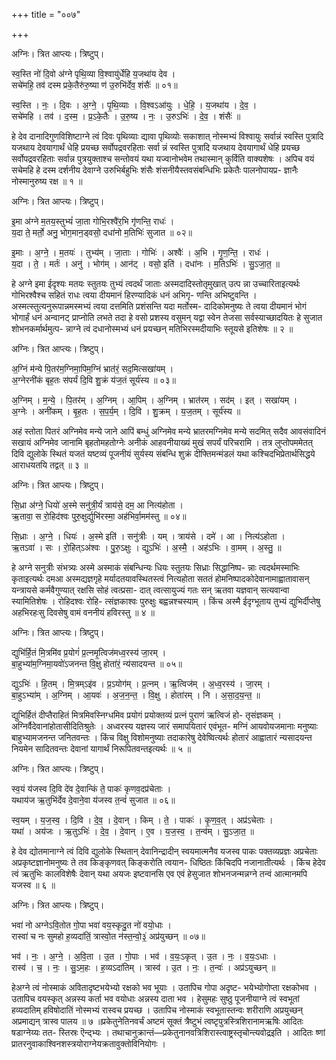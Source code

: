 +++
title = "००७"

+++


अग्निः। त्रित आप्त्यः। त्रिष्टुप्।

स्व॒स्ति नो॑ दि॒वो अ॑ग्ने पृथि॒व्या वि॒श्वायु॑र्धेहि य॒जथा॑य देव ।  
सचे॑महि॒ तव॑ दस्म प्रके॒तैरु॑रु॒ष्या ण॑ उ॒रुभि॑र्देव॒ शंसैः॑ ॥ ०१॥

स्व॒स्ति । नः॒ । दि॒वः । अ॒ग्ने॒ । पृ॒थि॒व्याः । वि॒श्वऽआ॑युः । धे॒हि॒ । य॒जथा॑य । दे॒व॒ ।  
सचे॑महि । तव॑ । द॒स्म॒ । प्र॒ऽके॒तैः । उ॒रु॒ष्य । नः॒ । उ॒रुऽभिः॑ । दे॒व॒ । शंसैः॑ ॥

हे देव दानादिगुणविशिष्टाग्ने त्वं दिवः पृथिव्याः द्यावा पृथिव्योः सकाशात् नोस्मभ्यं विश्वायुः सर्वान्नं स्वस्ति पुत्रादि यजथाय देवयागार्थं धेहि प्रयच्छ सर्वोपद्रवरहिताः सर्वा न्नं स्वस्ति पुत्रादि यजथाय देवयागार्थं धेहि प्रयच्छ सर्वोपद्रवरहिताः सर्वान्न पुत्रयुक्ताश्च सन्तोवयं यथा यज्वानोभवेम तथास्मान् कुर्विति वाक्यशेषः । अपिच वयं सचेमहि हे दस्म दर्शनीय देवाग्ने उरुभिर्बहुभिः शंसैः शंसनीयैस्तवसंबन्धिभिः प्रकेतैः पालनोपायप्र- ज्ञानैः नोस्मानुरुष्य रक्ष ॥ १ ॥

अग्निः। त्रित आप्त्यः। त्रिष्टुप्।

इ॒मा अ॑ग्ने म॒तय॒स्तुभ्यं॑ जा॒ता गोभि॒रश्वै॑र॒भि गृ॑णन्ति॒ राधः॑ ।  
य॒दा ते॒ मर्तो॒ अनु॒ भोग॒मान॒ड्वसो॒ दधा॑नो म॒तिभिः॑ सुजात ॥ ०२॥

इ॒माः । अ॒ग्ने॒ । म॒तयः॑ । तुभ्य॑म् । जा॒ताः । गोभिः॑ । अश्वैः॑ । अ॒भि । गृ॒ण॒न्ति॒ । राधः॑ ।  
य॒दा । ते॒ । मर्तः॑ । अनु॑ । भोग॑म् । आन॑ट् । वसो॒ इति॑ । दधा॑नः । म॒तिऽभिः॑ । सु॒ऽजा॒त॒ ॥

हे अग्ने इमा ईदृश्यः मतयः स्तुतयः तुभ्यं त्वदर्थं जाताः अस्मदादिस्तोतृमुखात् उत्प न्ना उच्चारिताइत्यर्थः गोभिरश्वैश्च सहितं राधः त्वया दीयमानं हिरण्यादिकं धनं अभिगृ- णन्ति अभिष्टुवन्ति । अस्मत्स्तुत्यनुरूपान्नमस्मभ्यं त्वया दत्तमिति प्रशंसन्ति यदा मर्तोस्म- दादिकोमनुष्यः ते त्वया दीयमानं भोगं भोगार्हं धनं अन्वानट् प्राप्नोति लभते तदा हे वसो प्रशस्य वसुमन् यद्वा स्वेन तेजसा सर्वस्याच्छादयितः हे सुजात शोभनकर्मार्थमुत्प- न्नाग्ने त्वं दधानोस्मभ्यं धनं प्रयच्छन् मतिभिरस्मदीयाभिः स्तूयसे इतिशेषः ॥ २ ॥

अग्निः। त्रित आप्त्यः। त्रिष्टुप्।

अ॒ग्निं म॑न्ये पि॒तर॑म॒ग्निमा॒पिम॒ग्निं भ्रात॑रं॒ सद॒मित्सखा॑यम् ।  
अ॒ग्नेरनी॑कं बृह॒तः स॑पर्यं दि॒वि शु॒क्रं य॑ज॒तं सूर्य॑स्य ॥ ०३॥

अ॒ग्निम् । म॒न्ये॒ । पि॒तर॑म् । अ॒ग्निम् । आ॒पिम् । अ॒ग्निम् । भ्रात॑रम् । सद॑म् । इत् । सखा॑यम् ।  
अ॒ग्नेः । अनी॑कम् । बृ॒ह॒तः । स॒प॒र्य॒म् । दि॒वि । शु॒क्रम् । य॒ज॒तम् । सूर्य॑स्य ॥

अहं स्तोता पितरं अग्निमेव मन्ये जाने आपिं बम्धुं अग्निमेव मन्ये भ्रातरमग्निमेव मन्ये सदमित् सदैव आवसंवादिनं सखायं अग्निमेव जानामि बृहतोमहतोग्नेः अनीकं आहवनीयाख्यं मुखं सपर्यं परिचरामि । तत्र लुप्तोपममेतत् दिवि द्युलोके स्थितं यजतं यष्टव्यं पूजनीयं सुर्यस्य संबन्धि शुक्रं दीफ्तिमन्मंडलं यथा कश्चिदभिप्रेतार्थसिद्धये आराधयतयि तद्वत् ॥ ३ ॥

अग्निः। त्रित आप्त्यः। त्रिष्टुप्।

सि॒ध्रा अ॑ग्ने॒ धियो॑ अ॒स्मे सनु॑त्री॒र्यं त्राय॑से॒ दम॒ आ नित्य॑होता ।  
ऋ॒तावा॒ स रो॒हिद॑श्वः पुरु॒क्षुर्द्युभि॑रस्मा॒ अह॑भिर्वा॒मम॑स्तु ॥ ०४॥

सि॒ध्राः । अ॒ग्ने॒ । धियः॑ । अ॒स्मे इति॑ । सनु॑त्रीः । यम् । त्राय॑से । दमे॑ । आ । नित्य॑ऽहोता ।  
ऋ॒तऽवा॑ । सः । रो॒हित्ऽअ॑श्वः । पु॒रु॒ऽक्षुः । द्युऽभिः॑ । अ॒स्मै॒ । अह॑ऽभिः । वा॒मम् । अ॒स्तु॒ ॥

हे अग्ने सनुत्रीः संभत्र्यः अस्मे अस्माकं संबन्धिन्यः धियः स्तुतयः सिध्राः सिद्धानिष्प- न्नाः त्वदर्थमस्माभिः कृताइत्यर्थः दमआ अस्मद्यज्ञगृहे मर्यादतयावस्थितस्त्वं नित्यहोता सततं होमनिष्पादकोदेवानामाह्वातावासन् यन्त्रायसे कर्मवैगुण्यात् रक्षसि सोहं त्वत्प्रसा- दात् त्वत्सायुज्यं गतः सन् ऋतवा यज्ञवान् सत्यवान्वा स्यामितिशेषः । रोहिदश्वः रोहि- त्संज्ञकाश्वः पुरुक्षुः बह्वन्नश्चस्याम् । किंच अस्मै ईदृग्भूताय तुभ्यं द्युभिर्दीप्तेषु अहभिरहःसु दिवसेषु वामं वननीयं हविरस्तु ॥ ४ ॥

अग्निः। त्रित आप्त्यः। त्रिष्टुप्।

द्युभि॑र्हि॒तं मि॒त्रमि॑व प्र॒योगं॑ प्र॒त्नमृ॒त्विज॑मध्व॒रस्य॑ जा॒रम् ।  
बा॒हुभ्या॑म॒ग्निमा॒यवो॑ऽजनन्त वि॒क्षु होता॑रं॒ न्य॑सादयन्त ॥ ०५॥

द्युऽभिः॑ । हि॒तम् । मि॒त्रम्ऽइ॑व । प्र॒ऽयोग॑म् । प्र॒त्नम् । ऋ॒त्विज॑म् । अ॒ध्व॒रस्य॑ । जा॒रम् ।  
बा॒हुऽभ्या॑म् । अ॒ग्निम् । आ॒यवः॑ । अ॒ज॒न॒न्त॒ । वि॒क्षु । होता॑रम् । नि । अ॒सा॒द॒य॒न्त॒ ॥

द्युभिर्हितं दीप्तैराहितं मित्रमिवस्निग्धमिव प्रयोगं प्रयोक्तव्यं प्रत्नं पुराणं ऋत्विजं हो- तृसंज्ञकम् । अग्निर्वैदेवानांहोतासीदितिश्रुतेः । अध्वरस्य यज्ञस्य जारं समापयितारं एवंभूत- मग्निं आयवोयजमानाः मनुष्याः बाहुभ्यामजनन्त जनितवन्तः । किंच विक्षु विशोमनुष्याः तदाकारेषु देवेष्वित्यर्थः होतारं आह्वातारं न्यसादयन्त नियमेन सादितवन्तः देवानां यागार्थं निरूपितवन्तइत्यर्थः ॥ ५ ॥

अग्निः। त्रित आप्त्यः। त्रिष्टुप्।

स्व॒यं य॑जस्व दि॒वि दे॑व दे॒वान्किं ते॒ पाकः॑ कृणव॒दप्र॑चेताः ।  
यथाय॑ज ऋ॒तुभि॑र्देव दे॒वाने॒वा य॑जस्व त॒न्वं॑ सुजात ॥ ०६॥

स्व॒यम् । य॒ज॒स्व॒ । दि॒वि । दे॒व॒ । दे॒वान् । किम् । ते॒ । पाकः॑ । कृ॒ण॒व॒त् । अप्र॑ऽचेताः ।  
यथा॑ । अय॑जः । ऋ॒तुऽभिः॑ । दे॒व॒ । दे॒वान् । ए॒व । य॒ज॒स्व॒ । त॒न्व॑म् । सु॒ऽजा॒त॒ ॥

हे देव द्योतमानाग्ने त्वं दिवि द्युलोके स्थितान् देवानिन्द्रादीन् स्वयमात्मनैव यजस्व पाकः पक्तव्यप्रज्ञः अप्रचेताः अप्रकृष्टज्ञानोमनुष्यः ते तव किङ्कृणवत् किङ्करोति त्वयान- धिष्ठितः किंचिदपि नजानातीत्यर्थः । किंच हेदेव त्वं ऋतुभिः कालविशेषैः देवान् यथा अयजः इष्टवानसि एव एवं हेसुजात शोभनजन्मन्नग्ने तन्वं आत्मानमपि यजस्व ॥ ६ ॥

अग्निः। त्रित आप्त्यः। त्रिष्टुप्।

भवा॑ नो अग्नेऽवि॒तोत गो॒पा भवा॑ वय॒स्कृदु॒त नो॑ वयो॒धाः ।  
रास्वा॑ च नः सुमहो ह॒व्यदा॑तिं॒ त्रास्वो॒त न॑स्त॒न्वो॒३॒॑ अप्र॑युच्छन् ॥ ०७॥

भव॑ । नः॒ । अ॒ग्ने॒ । अ॒वि॒ता । उ॒त । गो॒पाः । भव॑ । व॒यः॒ऽकृत् । उ॒त । नः॒ । व॒यः॒ऽधाः ।  
रास्व॑ । च॒ । नः॒ । सु॒ऽम॒हः । ह॒व्यऽदा॑तिम् । त्रास्व॑ । उ॒त । नः॒ । त॒न्वः॑ । अप्र॑ऽयुच्छन् ॥

हेअग्ने त्वं नोस्माकं अवितादृष्टभयेभ्यो रक्षको भव भूयाः । उतापिच गोपा अदृष्ट- भयेभ्योगोप्ता रक्षकोभव । उतापिच वयस्कृत् अन्नस्य कर्ता भव वयोधाः अन्नस्य दाता भव । हेसुमहः सुष्ठु पूजनीयाग्ने त्वं स्वभूतां हव्यदातिम् हविषोदातिं नोस्मभ्यं रास्वच प्रयच्छ । उतापिच नोस्माकं स्वभूतास्तन्वः शरीराणि अप्रयुच्छन् अप्रमाद्यन् त्रास्व पालय ॥ ७ ॥प्रकेतुनेतिनवर्चं अष्टमं सूक्तं त्रैष्टुभं त्वष्टृपुत्रस्त्रिशिरानामऋषिः आदितः षडाग्नेय्यः तत- स्तिस्रः ऎन्द्भ्यः । तथाचानुक्रान्तं—प्रकेतुनानवत्रिशिरास्त्वाष्ट्रस्तृचोन्त्यवोद्रइति । आदितः ष्णां प्रातरनुवाकाश्विनशस्त्रयोराग्नेयक्रतावुक्तोविनियोगः ।